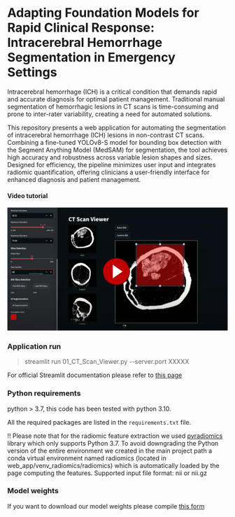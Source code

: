 # Adapting Foundation Models for Rapid Clinical Response: Intracerebral Hemorrhage Segmentation in Emergency Settings

Intracerebral hemorrhage (ICH) is a critical condition that demands rapid and accurate diagnosis for optimal patient management. Traditional manual segmentation of hemorrhagic lesions in CT scans is time-consuming and prone to inter-rater variability, creating a need for automated solutions.

This repository presents a web application for automating the segmentation of intracerebral hemorrhage (ICH) lesions in non-contrast CT scans. Combining a fine-tuned YOLOv8-S model for bounding box detection with the Segment Anything Model (MedSAM) for segmentation, the tool achieves high accuracy and robustness across variable lesion shapes and sizes. Designed for efficiency, the pipeline minimizes user input and integrates radiomic quantification, offering clinicians a user-friendly interface for enhanced diagnosis and patient management.

#### Video tutorial

[![Watch the video](web_app/tutorial_preview.png)](https://youtu.be/uK7eDUeIFZM)

### Application run
> streamlit run 01_CT_Scan_Viewer.py --server.port XXXXX

For official Streamlit documentation please refer to [this page](https://docs.streamlit.io/)

### Python requirements 
python > 3.7, this code has been tested with python 3.10.

All the required packages are listed in the `requirements.txt` file.

!! Please note that for the radiomic feature extraction we used [pyradiomics](https://pyradiomics.readthedocs.io/en/latest/index.html) library which only supports Python 3.7. To avoid downgrading the Python version of the entire environment we created in the main project path a conda virtual environment named radiomics (located in web_app/venv_radiomics/radiomics) which is automatically loaded by the page computing the features. 
Supported input file format: nii or nii.gz

### Model weights
If you want to download our model weights please compile [this form](https://docs.google.com/forms/d/e/1FAIpQLSc3Z5EOr0ZHTgMoLTjuX-vvnj7BUwQRSq3nTKew6J6HbfMEwQ/viewform?usp=share_link)


